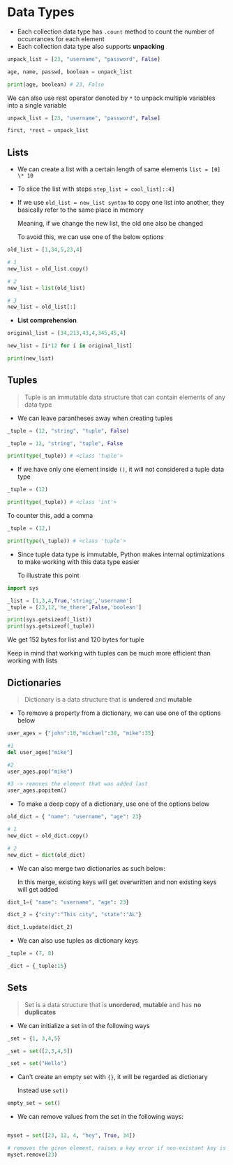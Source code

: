 # Data Types

- Each collection data type has `.count` method to count the number of occurrances for each element
- Each collection data type also supports **unpacking**

```python
unpack_list = [23, "username", "password", False]

age, name, passwd, boolean = unpack_list

print(age, boolean) # 23, False
```

We can also use rest operator denoted by `*` to unpack multiple variables into a single variable

```python
unpack_list = [23, "username", "password", False]

first, *rest = unpack_list
```

## Lists

- We can create a list with a certain length of same elements
  `list = [0] \* 10`

- To slice the list with steps
  `step_list = cool_list[::4]`

- If we use `old_list = new_list syntax`
  to copy one list into another, they basically refer to the same place in memory

  Meaning, if we change the new list, the old one also be changed

  To avoid this, we can use one of the below options

```python
old_list = [1,34,5,23,4]

# 1
new_list = old_list.copy()

# 2
new_list = list(old_list)

# 3
new_list = old_list[:]
```

- **List comprehension**

```python
original_list = [34,213,43,4,345,45,4]

new_list = [i*12 for i in original_list]

print(new_list)
```

## Tuples

> Tuple is an immutable data structure that can contain elements of any data type

- We can leave parantheses away when creating tuples

```python
_tuple = (12, "string", "tuple", False)

_tuple = 12, "string", "tuple", False

print(type(_tuple)) # <class 'tuple'>
```

- If we have only one element inside `()`, it will not considered a tuple data type

```python
_tuple = (12)

print(type(_tuple)) # <class 'int'>
```

To counter this, add a comma

```python
_tuple = (12,)

print(type(\_tuple)) # <class 'tuple'>
```

- Since tuple data type is immutable, Python makes internal optimizations to make working with this data type easier

  To illustrate this point

```python
import sys

_list = [1,3,4,True,'string','username']
_tuple = [23,12,'he_there',False,'boolean']

print(sys.getsizeof(_list))
print(sys.getsizeof(_tuple))
```

We get 152 bytes for list and 120 bytes for tuple

Keep in mind that working with tuples can be much more efficient than working with lists

## Dictionaries

> Dictionary is a data structure that is **undered** and **mutable**

- To remove a property from a dictionary, we can use one of the options below

```python
user_ages = {"john":10,"michael":30, "mike":35}

#1
del user_ages["mike"]

#2
user_ages.pop("mike")

#3 -> removes the element that was added last
user_ages.popitem()
```

- To make a deep copy of a dictionary, use one of the options below

```python
old_dict = { "name": "username", "age": 23}

# 1
new_dict = old_dict.copy()

# 2
new_dict = dict(old_dict)
```

- We can also merge two dictionaries as such below:

  In this merge, existing keys will get overwritten and non existing keys will get added

```python
dict_1={ "name": "username", "age": 23}

dict_2 = {"city":"This city", "state":"AL"}

dict_1.update(dict_2)
```

- We can also use tuples as dictionary keys

```python
_tuple = (7, 8)

_dict = {_tuple:15}
```

## Sets

> Set is a data structure that is **unordered**, **mutable** and has **no duplicates**

- We can initialize a set in of the following ways

```python
_set = {1, 3,4,5}

_set = set([2,3,4,5])

_set = set("Hello")
```

- Can't create an empty set with `{}`, it will be regarded as dictionary

  Instead use `set()`

```python
empty_set = set()
```

- We can remove values from the set in the following ways:

```python

myset = set([23, 12, 4, "hey", True, 34])

# removes the given element, raises a key error if non-existant key is passed
myset.remove(23)
```
